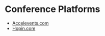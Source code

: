 # Conference Platforms

- [Accelevents.com](https://www.accelevents.com/)
- [Hopin.com](https://hopin.com/)
